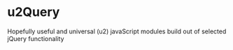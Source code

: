 # u2Query
Hopefully useful and universal (u2) javaScript modules build out of selected jQuery functionality
